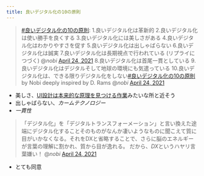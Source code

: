 ```yaml
---
title: 良いデジタル化の10の原則
---
```



 > 
 > [\#良いデジタル化の10の原則](https://twitter.com/hashtag/%E8%89%AF%E3%81%84%E3%83%87%E3%82%B8%E3%82%BF%E3%83%AB%E5%8C%96%E3%81%AE10%E3%81%AE%E5%8E%9F%E5%89%87?src=hash&ref_src=twsrc%5Etfw):
 > 1.良いデジタル化は革新的
 > 2.良いデジタル化は使い勝手を良くする
 > 3.良いデジタル化には美しさがある
 > 4.良いデジタル化はわかりやすさを促す
 > 5.良いデジタル化は出しゃばらない
 > 6.良いデジタル化は誠実
 > 7.良いデジタル化は長期視点で行われている
 > (リプライにつづく)
 > @*nobi* [April 24, 2021](https://twitter.com/nobi/status/1385780662565670913?ref_src=twsrc%5Etfw)
 > 8.良いデジタル化は首尾一貫としている
 > 9.良いデジタル化はデジタルそして地球の環境にも気遣っている
 > 10.良いデジタル化は、できる限りデジタル化をしない[\#良いデジタル化の10の原則](https://twitter.com/hashtag/%E8%89%AF%E3%81%84%E3%83%87%E3%82%B8%E3%82%BF%E3%83%AB%E5%8C%96%E3%81%AE10%E3%81%AE%E5%8E%9F%E5%89%87?src=hash&ref_src=twsrc%5Etfw) by Nobi deeply inspired by D. Rams
 > @*nobi* [April 24, 2021](https://twitter.com/nobi/status/1385780664092413952?ref_src=twsrc%5Etfw)

* 美しさ、[UI設計は本来的な原理を見つける作業](UI%E8%A8%AD%E8%A8%88%E3%81%AF%E6%9C%AC%E6%9D%A5%E7%9A%84%E3%81%AA%E5%8E%9F%E7%90%86%E3%82%92%E8%A6%8B%E3%81%A4%E3%81%91%E3%82%8B%E4%BD%9C%E6%A5%AD.md)みたいな所と近そう
* 出しゃばらない、*カームテクノロジー*
* *一貫性*

 > 
 > 「デジタル化」を「デジタルトランスフォーメーション」と言い換えた途端にデジタル化することそのものがなんか凄いようなものに聞こえて質に目がいかなくなる。それをDXと省略することで、さらに脳のエネルギーが言葉の理解に割かれ、質から目が逸れる。
 > だから、*DX*というハヤリ言葉嫌い！
 > @*nobi* [April 24, 2021](https://twitter.com/nobi/status/1385782353058926595?ref_src=twsrc%5Etfw)

* とても同意
